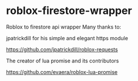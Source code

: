 # roblox-firestore-wrapper
Roblox to firestore api wrapper
Many thanks to:

jpatrickdill for his simple and elegant https module

https://github.com/jpatrickdill/roblox-requests

The creator of lua promise and its contributors

https://github.com/evaera/roblox-lua-promise
